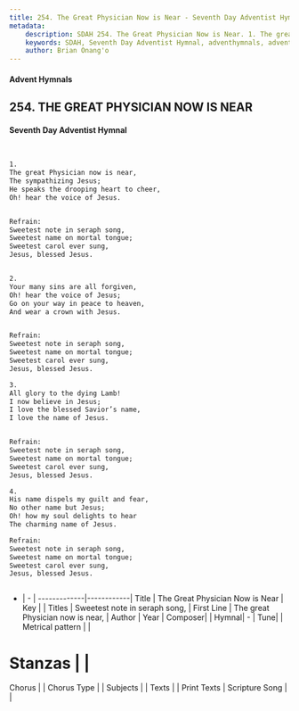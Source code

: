 ```yaml
---
title: 254. The Great Physician Now is Near - Seventh Day Adventist Hymnal
metadata:
    description: SDAH 254. The Great Physician Now is Near. 1. The great Physician now is near, The sympathizing Jesus; He speaks the drooping heart to cheer, Oh! hear the voice of Jesus. 
    keywords: SDAH, Seventh Day Adventist Hymnal, adventhymnals, advent hymnals, The Great Physician Now is Near, The great Physician now is near, ,Sweetest note in seraph song,
    author: Brian Onang'o
---
```


#### Advent Hymnals
## 254. THE GREAT PHYSICIAN NOW IS NEAR
#### Seventh Day Adventist Hymnal

```txt


1.
The great Physician now is near,
The sympathizing Jesus;
He speaks the drooping heart to cheer,
Oh! hear the voice of Jesus.


Refrain:
Sweetest note in seraph song,
Sweetest name on mortal tongue;
Sweetest carol ever sung,
Jesus, blessed Jesus.


2.
Your many sins are all forgiven,
Oh! hear the voice of Jesus;
Go on your way in peace to heaven,
And wear a crown with Jesus.


Refrain:
Sweetest note in seraph song,
Sweetest name on mortal tongue;
Sweetest carol ever sung,
Jesus, blessed Jesus.

3.
All glory to the dying Lamb!
I now believe in Jesus;
I love the blessed Savior’s name,
I love the name of Jesus.


Refrain:
Sweetest note in seraph song,
Sweetest name on mortal tongue;
Sweetest carol ever sung,
Jesus, blessed Jesus.

4.
His name dispels my guilt and fear,
No other name but Jesus;
Oh! how my soul delights to hear
The charming name of Jesus.

Refrain:
Sweetest note in seraph song,
Sweetest name on mortal tongue;
Sweetest carol ever sung,
Jesus, blessed Jesus.



```

- |   -  |
-------------|------------|
Title | The Great Physician Now is Near |
Key |  |
Titles | Sweetest note in seraph song, |
First Line | The great Physician now is near, |
Author | 
Year | 
Composer|  |
Hymnal|  - |
Tune|  |
Metrical pattern | |
# Stanzas |  |
Chorus |  |
Chorus Type |  |
Subjects |  |
Texts |  |
Print Texts | 
Scripture Song |  |
  
